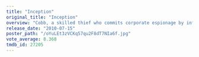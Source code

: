 ```yaml
---
title: "Inception"
original_title: "Inception"
overview: "Cobb, a skilled thief who commits corporate espionage by infiltrating the subconscious of his targets is offered a chance to regain his old life as payment for a task considered to be impossible: 'inception', the implantation of another person's idea into a target's subconscious."
release_date: "2010-07-15"
poster_path: "/oYuLEt3zVCKq57qu2F8dT7NIa6f.jpg"
vote_average: 8.368
tmdb_id: 27205
---
```

